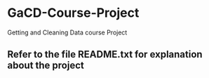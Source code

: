 # GaCD-Course-Project
Getting and Cleaning Data course Project

## Refer to the file README.txt for explanation about the project
